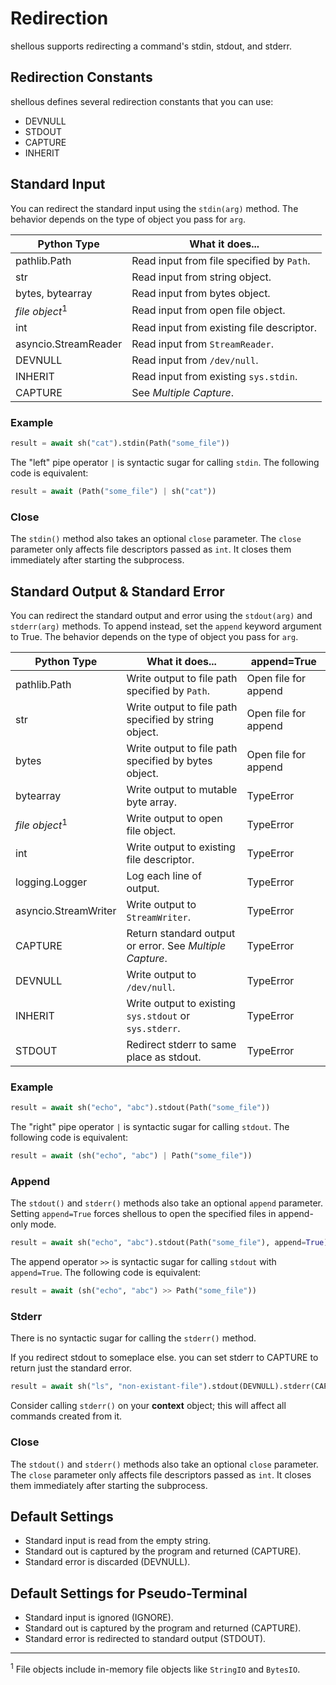 Redirection
===========

shellous supports redirecting a command's stdin, stdout, and stderr.


Redirection Constants
---------------------

shellous defines several redirection constants that you can use:

- DEVNULL
- STDOUT
- CAPTURE
- INHERIT

Standard Input
--------------

You can redirect the standard input using the `stdin(arg)` method. The behavior depends on the type of object you 
pass for `arg`.

| Python Type | What it does... |
| ----------- | --------------- |
| pathlib.Path | Read input from file specified by `Path`. |
| str | Read input from string object. |
| bytes, bytearray | Read input from bytes object. |
| *file object*<sup>1</sup> | Read input from open file object. |
| int | Read input from existing file descriptor. |
| asyncio.StreamReader | Read input from `StreamReader`. |
| DEVNULL | Read input from `/dev/null`. |
| INHERIT  | Read input from existing `sys.stdin`. |
| CAPTURE | See *Multiple Capture*. |

### Example

```python
result = await sh("cat").stdin(Path("some_file"))
```

The "left" pipe operator `|` is syntactic sugar for calling `stdin`. The following code is equivalent:

```python
result = await (Path("some_file") | sh("cat"))
```

### Close

The `stdin()` method also takes an optional `close` parameter. The `close` parameter only affects
file descriptors passed as `int`. It closes them immediately after starting the subprocess.

Standard Output & Standard Error
---------------------

You can redirect the standard output and error using the `stdout(arg)` and `stderr(arg)` methods. To append 
instead, set the `append` keyword argument to True. The behavior  depends on the type of object you pass for 
`arg`. 

| Python Type | What it does... | append=True
| ----------- | --------------- | ------
| pathlib.Path | Write output to file path specified by `Path`. | Open file for append
| str | Write output to file path specified by string object. | Open file for append
| bytes | Write output to file path specified by bytes object. | Open file for append
| bytearray | Write output to mutable byte array. | TypeError
| *file object*<sup>1</sup> | Write output to open file object. | TypeError
| int | Write output to existing file descriptor. | TypeError
| logging.Logger | Log each line of output. | TypeError
| asyncio.StreamWriter | Write output to `StreamWriter`. | TypeError
| CAPTURE | Return standard output or error. See *Multiple Capture*. | TypeError
| DEVNULL | Write output to `/dev/null`. | TypeError
| INHERIT  | Write output to existing `sys.stdout` or `sys.stderr`. | TypeError
| STDOUT | Redirect stderr to same place as stdout. | TypeError

### Example

```python
result = await sh("echo", "abc").stdout(Path("some_file"))
```

The "right" pipe operator `|` is syntactic sugar for calling `stdout`. The following code is equivalent:

```python
result = await (sh("echo", "abc") | Path("some_file"))
```

### Append

The `stdout()` and `stderr()` methods also take an optional `append` parameter. Setting `append=True` forces
shellous to open the specified files in append-only mode.

```python
result = await sh("echo", "abc").stdout(Path("some_file"), append=True)
```

The append operator `>>` is syntactic sugar for calling `stdout` with `append=True`. The following code is 
equivalent:

```python
result = await (sh("echo", "abc") >> Path("some_file"))
```

### Stderr

There is no syntactic sugar for calling the `stderr()` method. 

If you redirect stdout to someplace else. you can set stderr to CAPTURE to return just the standard error.

```python
result = await sh("ls", "non-existant-file").stdout(DEVNULL).stderr(CAPTURE)
```

Consider calling `stderr()` on your **context** object; this will affect all commands created from it.

### Close

The `stdout()` and `stderr()` methods also take an optional `close` parameter. The `close` parameter only affects
file descriptors passed as `int`. It closes them immediately after starting the subprocess.

Default Settings
----------------

- Standard input is read from the empty string.
- Standard out is captured by the program and returned (CAPTURE).
- Standard error is discarded (DEVNULL).

Default Settings for Pseudo-Terminal
------------------------------------

- Standard input is ignored (IGNORE).
- Standard out is captured by the program and returned (CAPTURE).
- Standard error is redirected to standard output (STDOUT).


----

<sup>1</sup> File objects include in-memory file objects like `StringIO` and `BytesIO`.

